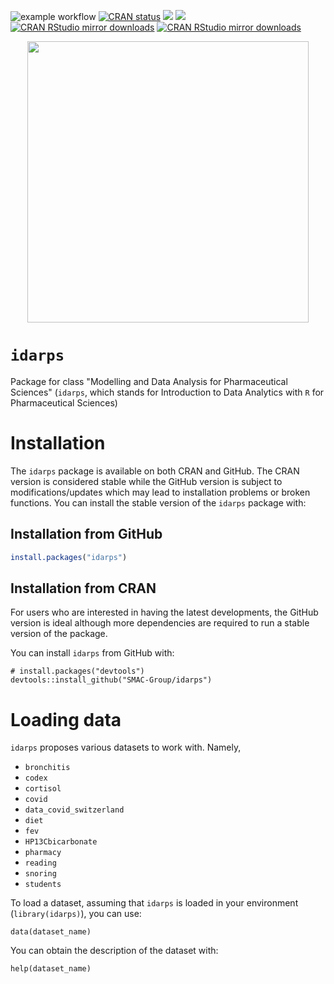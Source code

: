 


<!-- badges: start -->
![example workflow](https://github.com/SMAC-Group/idarps/actions/workflows/R-CMD-check.yaml/badge.svg)
[![CRAN status](https://www.r-pkg.org/badges/version/idarps)](https://CRAN.R-project.org/package=idarps)
![](https://img.shields.io/github/last-commit/SMAC-Group/idarps) 
[<img src="https://s-a.github.io/license/img/agpl-3.0.svg" />](https://s-a.github.io/license/?license=agpl-3.0&fullname=Stephan%20Ahlf&year=2015&profile=https://github.com/s-a&projectUrl=https://github.com/s-a/license&projectName=License%20Demo "")
[![CRAN RStudio mirror
downloads](http://cranlogs.r-pkg.org/badges/idarps)](https://www.r-pkg.org/pkg/idarps)
[![CRAN RStudio mirror
downloads](https://cranlogs.r-pkg.org/badges/grand-total/idarps)](https://www.r-pkg.org/pkg/idarps)
<!-- badges: end -->

<p align="center">
<img src="static/logo_data_analytics.png" align="center" width="450px"/>
</p>

# `idarps`
Package for class "Modelling and Data Analysis for Pharmaceutical Sciences" (`idarps`, which stands for Introduction to Data Analytics with `R` for Pharmaceutical Sciences)

# Installation

The `idarps` package is available on both CRAN and GitHub. The CRAN version is considered stable while the GitHub version is subject to modifications/updates which may lead to installation problems or broken functions. You can install the stable version of the `idarps` package with:

## Installation from GitHub
```R
install.packages("idarps")
``` 


## Installation from CRAN
For users who are interested in having the latest developments, the GitHub version is ideal although more dependencies are required to run a stable version of the package.

You can install `idarps` from GitHub with:

```
# install.packages("devtools")
devtools::install_github("SMAC-Group/idarps")
```

# Loading data
`idarps` proposes various datasets to work with. Namely, 

- `bronchitis`
- `codex`
- `cortisol`
- `covid`
- `data_covid_switzerland`
- `diet`
- `fev`
- `HP13Cbicarbonate`
- `pharmacy`
- `reading`
- `snoring`
- `students`

To load a dataset, assuming that `idarps` is loaded in your environment (`library(idarps)`), you can use:

```
data(dataset_name)
```

You can obtain the description of the dataset with:
```
help(dataset_name)
```
